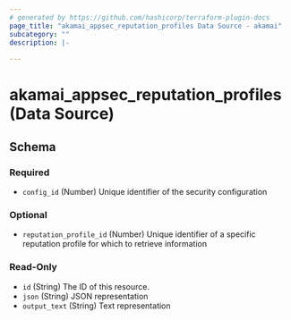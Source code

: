 ```yaml
---
# generated by https://github.com/hashicorp/terraform-plugin-docs
page_title: "akamai_appsec_reputation_profiles Data Source - akamai"
subcategory: ""
description: |-
  
---
```


# akamai_appsec_reputation_profiles (Data Source)





<!-- schema generated by tfplugindocs -->
## Schema

### Required

- `config_id` (Number) Unique identifier of the security configuration

### Optional

- `reputation_profile_id` (Number) Unique identifier of a specific reputation profile for which to retrieve information

### Read-Only

- `id` (String) The ID of this resource.
- `json` (String) JSON representation
- `output_text` (String) Text representation
